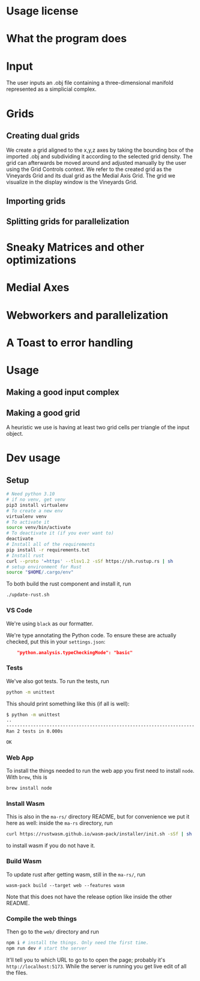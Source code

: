 # Usage license
# What the program does

# Input
The user inputs an .obj file containing a three-dimensional manifold represented as a simplicial complex.
# Grids
## Creating dual grids
We create a grid aligned to the x,y,z axes by taking the bounding box of the imported .obj and subdividing it according to the selected grid density. The grid can afterwards be moved around and adjusted manually by the user using the Grid Controls context. We refer to the created grid as the Vineyards Grid and its dual grid as the Medial Axis Grid. The grid we visualize in the display window is the Vineyards Grid.
## Importing grids
## Splitting grids for parallelization
# Sneaky Matrices and other optimizations
# Medial Axes

# Webworkers and parallelization
# A Toast to error handling
# Usage
## Making a good input complex
## Making a good grid
A heuristic we use is having at least two grid cells per triangle of the input object.


# Dev usage
## Setup

```bash
# Need python 3.10
# if no venv, get venv
pip3 install virtualenv
# To create a new env
virtualenv venv
# To activate it
source venv/bin/activate
# To deactivate it (if you ever want to)
deactivate
# Install all of the requirements
pip install -r requirements.txt
# Install rust
curl --proto '=https' --tlsv1.2 -sSf https://sh.rustup.rs | sh
# setup environment for Rust
source "$HOME/.cargo/env"
```

To both build the rust component and install it, run

```bash
./update-rust.sh
```

### VS Code

We're using `black` as our formatter.

We're type annotating the Python code. To ensure these are actually checked,
put this in your `settings.json`:

```json
    "python.analysis.typeCheckingMode": "basic"
```

### Tests

We've also got tests. To run the tests, run

```bash
python -m unittest
```

This should print something like this (if all is well):

```bash
$ python -m unittest
..
----------------------------------------------------------------------
Ran 2 tests in 0.000s

OK
```

### Web App

To install the things needed to run the web app you first need to install `node`. With `brew`, this is 
```sh
brew install node
```

### Install Wasm 
This is also in the `ma-rs/` directory README, but for convenience we put it here as well: inside the `ma-rs` directory, run 
```sh
curl https://rustwasm.github.io/wasm-pack/installer/init.sh -sSf | sh
```
to install wasm if you do not have it. 

### Build Wasm
To update rust after getting wasm, still in the `ma-rs/`, run 
```shell
wasm-pack build --target web --features wasm
```
Note that this does not have the release option like inside the other README.

### Compile the web things
Then go to the `web/` directory and run
```sh
npm i # install the things. Only need the first time.
npm run dev # start the server
```

It'll tell you to which URL to go to to open the page;
probably it's `http://localhost:5173`.
While the server is running you get live edit of all the files.